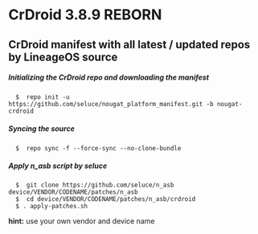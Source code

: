 CrDroid 3.8.9 REBORN
===========
CrDroid manifest with all latest / updated repos by LineageOS source
------------------

##### Initializing the CrDroid repo and downloading the manifest

      $  repo init -u https://github.com/seluce/nougat_platform_manifest.git -b nougat-crdroid

##### Syncing the source

      $  repo sync -f --force-sync --no-clone-bundle
	  
##### Apply n_asb script by seluce

      $  git clone https://github.com/seluce/n_asb device/VENDOR/CODENAME/patches/n_asb
	  $  cd device/VENDOR/CODENAME/patches/n_asb/crdroid
	  $ . apply-patches.sh
	  
**hint:** use your own vendor and device name